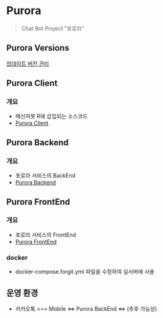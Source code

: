 # Purora

> Chat Bot Project "포로라"

## Purora Versions
[업데이트 버전 관리](./version-doc)

## Purora Client

### 개요

- 메신저봇 R에 삽입되는 소스코드
- [Purora Client](./purora-client)

## Purora Backend

### 개요
- 포로라 서비스의 BackEnd
- [Purora Backend](./purora-backend)


## Purora FrontEnd

### 개요
- 포로라 서비스의 FrontEnd
- [Purora FrontEnd](./purora-frontend)

### docker
 - docker-compose.forgit.yml 파일을 수정하여 실서버에 사용

## 운영 환경
- 카카오톡 <=> Mobile <=> Purora BackEnd <=> (추후 가능성)

